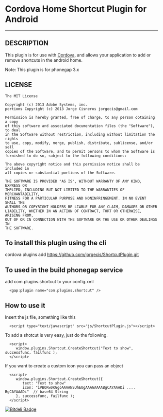 # Cordova Home Shortcut Plugin for Android 

---

## DESCRIPTION

This plugin is for use with [Cordova](http://incubator.apache.org/cordova/), and allows your application to add or remove shortcuts in the android home. 

Note: This plugin is for phonegap 3.x


## LICENSE

	The MIT License

	Copyright (c) 2013 Adobe Systems, inc.
	portions Copyright (c) 2013 Jorge Cisneros jorgecis@gmail.com

	Permission is hereby granted, free of charge, to any person obtaining a copy
	of this software and associated documentation files (the "Software"), to deal
	in the Software without restriction, including without limitation the rights
	to use, copy, modify, merge, publish, distribute, sublicense, and/or sell
	copies of the Software, and to permit persons to whom the Software is
	furnished to do so, subject to the following conditions:

	The above copyright notice and this permission notice shall be included in
	all copies or substantial portions of the Software.

	THE SOFTWARE IS PROVIDED "AS IS", WITHOUT WARRANTY OF ANY KIND, EXPRESS OR
	IMPLIED, INCLUDING BUT NOT LIMITED TO THE WARRANTIES OF MERCHANTABILITY,
	FITNESS FOR A PARTICULAR PURPOSE AND NONINFRINGEMENT. IN NO EVENT SHALL THE
	AUTHORS OR COPYRIGHT HOLDERS BE LIABLE FOR ANY CLAIM, DAMAGES OR OTHER
	LIABILITY, WHETHER IN AN ACTION OF CONTRACT, TORT OR OTHERWISE, ARISING FROM,
	OUT OF OR IN CONNECTION WITH THE SOFTWARE OR THE USE OR OTHER DEALINGS IN
	THE SOFTWARE.


## To install this plugin using the cli

  cordova plugins add https://github.com/jorgecis/ShortcutPlugin.git

## To used in the build phonegap service 

  add com.plugins.shortcut to your config.xml

```
  <gap:plugin name="com.plugins.shortcut" />
```

## How to use it

  Insert the js file, something like this 
```
  <script type="text/javascript" src="js/ShortcutPlugin.js"></script>
```
  To add a shotcut is very easy, just do the following.
```
  <script>
     window.plugins.Shortcut.CreateShortcut("Text to show", successfunc, failfunc );
  </script>
```

  If you want to create a custom icon you can pass an object
```
  <script>
     window.plugins.Shortcut.CreateShortcut({
     	text: "Text to show"
     	icon: "iVBORw0KGgoAAAANSUhEUgAAAGAAAABgCAYAAADi .... BgCAYAAADi"  // base64 String
     }, successfunc, failfunc );
  </script>
```

[![Bitdeli Badge](https://d2weczhvl823v0.cloudfront.net/jorgecis/shortcutplugin/trend.png)](https://bitdeli.com/free "Bitdeli Badge")
